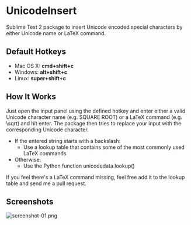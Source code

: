 UnicodeInsert
=============

Sublime Text 2 package to insert Unicode encoded special characters by either Unicode name or LaTeX command.

Default Hotkeys
---------------

- Mac OS X: **cmd+shift+c**
- Windows: **alt+shift+c**
- Linux: **super+shift+c**

How It Works
------------

Just open the input panel using the defined hotkey and enter either a valid Unicode character name (e.g. SQUARE ROOT) or a LaTeX command (e.g. \sqrt) and hit enter. The package then tries to replace your input with the corresponding Unicode character.

- If the entered string starts with a backslash:
  * Use a lookup table that contains some of the most commonly used LaTeX commands
- Otherwise:
  * Use the Python function unicodedata.lookup()

If you feel there's a LaTeX command missing, feel free add it to the lookup table and send me a pull request.

Screenshots
-----------

![screenshot-01.png](https://raw.github.com/modmonkeys/UnicodeInsert/master/img/screenshot-01.png "Screenshot 01")
